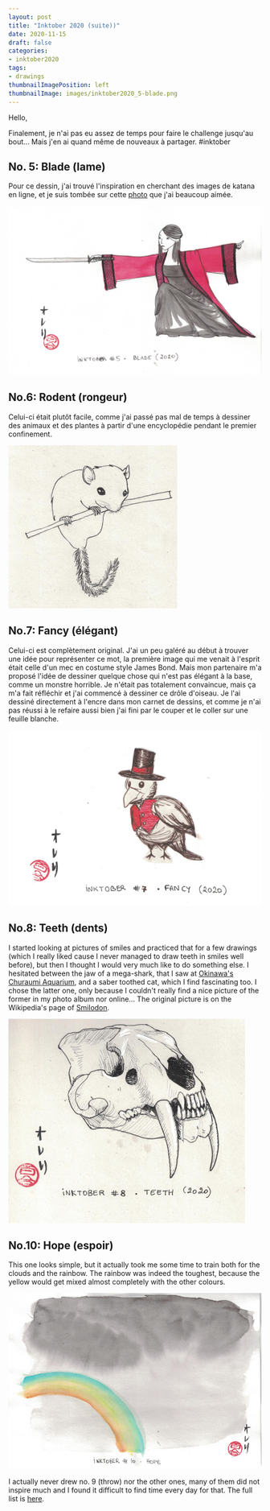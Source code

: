 ```yaml
---
layout: post
title: "Inktober 2020 (suite))"
date: 2020-11-15
draft: false
categories: 
- inktober2020
tags: 
- drawings
thumbnailImagePosition: left
thumbnailImage: images/inktober2020_5-blade.png
---
```

Hello,

Finalement, je n'ai pas eu assez de temps pour faire le challenge jusqu'au bout... Mais j'en ai quand même de nouveaux à partager.
#inktober

## No. 5: Blade (lame)
Pour ce dessin, j'ai trouvé l'inspiration en cherchant des images de katana en ligne, 
et je suis tombée sur cette <a href="https://wallhere.com/en/wallpaper/242218">photo</a> que j'ai beaucoup aimée.


![Inktober-no5-fish](/images/inktober2020_5-blade.png)


## No.6: Rodent (rongeur)

Celui-ci était plutôt facile, comme j'ai passé pas mal de temps à dessiner des animaux et des plantes à partir d'une encyclopédie pendant le premier confinement.

![Inktober-no6-rodent](/images/inktober2020_6-rodent.png)


## No.7: Fancy (élégant)
Celui-ci est complètement original. 
J'ai un peu galéré au début à trouver une idée pour représenter ce mot, la première image qui me venait à 
l'esprit était celle d'un mec en costume style James Bond.
Mais mon partenaire m'a proposé l'idée de dessiner quelque chose qui n'est pas élégant à la base, comme un monstre horrible.
Je n'était pas totalement convaincue, mais ça m'a fait réfléchir et j'ai commencé à dessiner ce drôle d'oiseau.
Je l'ai dessiné directement à l'encre dans mon carnet de dessins, et comme je n'ai pas réussi à le refaire aussi bien j'ai fini par le couper et le coller sur une feuille blanche.

![Inktober-no7-fancy](/images/inktober2020_7-fancy.png)


## No.8: Teeth (dents)
I started looking at pictures of smiles and practiced that for a few drawings (which I really liked cause I never managed to draw teeth in smiles well before), 
but then I thought I would very much like to do something else. 
I hesitated between the jaw of a mega-shark, that I saw at <a href="https://churaumi.okinawa/en/">Okinawa's Churaumi Aquarium</a>, and a saber toothed cat, which I find fascinating too.
I chose the latter one, only because I couldn't really find a nice picture of the former in my photo album nor online... 
The original picture is on the Wikipedia's page of <a href="https://commons.wikimedia.org/wiki/File:Smilodon_head.jpg#/media/File:Smilodon_head.jpg">Smilodon</a>.


![Inktober-no8-teeth](/images/inktober2020_8-teeth.png)


## No.10: Hope (espoir)
This one looks simple, but it actually took me some time to train both for the clouds and the rainbow. 
The rainbow was indeed the toughest, because the yellow would get mixed almost completely with the other colours.

![Inktober-no10-hope](/images/inktober2020_10-hope.png)

I actually never drew no. 9 (throw) nor the other ones, many of them did not inspire much and I found it difficult to find time every day for that.
The full list is <a href="https://inktober.com/rules">here</a>.
